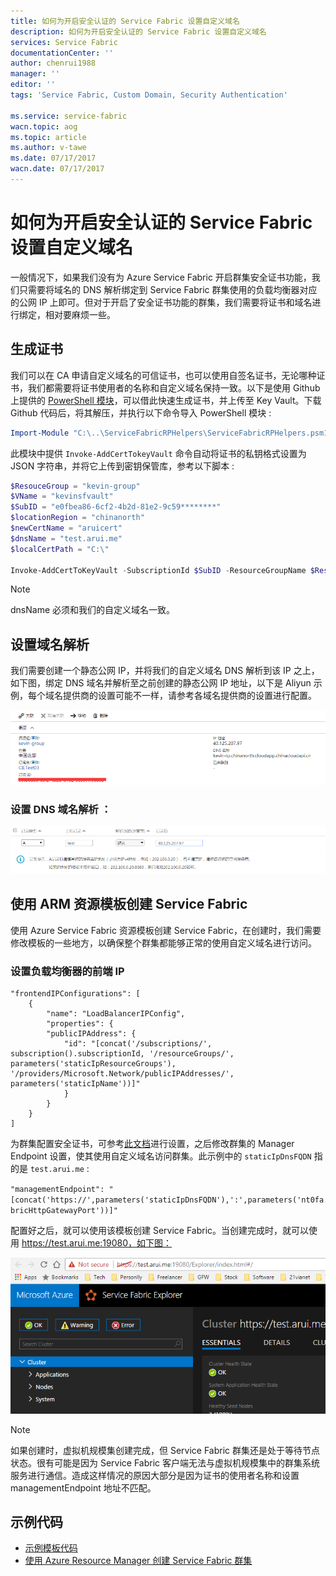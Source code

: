 ```yaml
---
title: 如何为开启安全认证的 Service Fabric 设置自定义域名
description: 如何为开启安全认证的 Service Fabric 设置自定义域名
services: Service Fabric
documentationCenter: ''
author: chenrui1988
manager: ''
editor: ''
tags: 'Service Fabric, Custom Domain, Security Authentication'

ms.service: service-fabric
wacn.topic: aog
ms.topic: article
ms.author: v-tawe
ms.date: 07/17/2017
wacn.date: 07/17/2017
---
```


# 如何为开启安全认证的 Service Fabric 设置自定义域名

一般情况下，如果我们没有为 Azure Service Fabric 开启群集安全证书功能，我们只需要将域名的 DNS 解析绑定到 Service Fabric 群集使用的负载均衡器对应的公网 IP 上即可。但对于开启了安全证书功能的群集，我们需要将证书和域名进行绑定，相对要麻烦一些。

## 生成证书

我们可以在 CA 申请自定义域名的可信证书，也可以使用自签名证书，无论哪种证书，我们都需要将证书使用者的名称和自定义域名保持一致。以下是使用 Github 上提供的 [PowerShell 模块](https://github.com/wacn/AOG-CodeSample/tree/master/ServiceFabric/Script/ServiceFabricRPHelpers)，可以借此快速生成证书，并上传至 Key Vault。下载 Github 代码后，将其解压，并执行以下命令导入 PowerShell 模块 :

```PowerShell
Import-Module "C:\..\ServiceFabricRPHelpers\ServiceFabricRPHelpers.psm1"
```

此模块中提供 `Invoke-AddCertTokeyVault` 命令自动将证书的私钥格式设置为 JSON 字符串，并将它上传到密钥保管库，参考以下脚本 :

```PowerShell
$ResouceGroup = "kevin-group"
$VName = "kevinsfvault"
$SubID = "e0fbea86-6cf2-4b2d-81e2-9c59********"
$locationRegion = "chinanorth"
$newCertName = "aruicert"
$dnsName = "test.arui.me"
$localCertPath = "C:\"
 
Invoke-AddCertToKeyVault -SubscriptionId $SubID -ResourceGroupName $ResouceGroup -Location $locationRegion -VaultName $VName -CertificateName $newCertName -CreateSelfSignedCertificate -DnsName $dnsName -OutputPath $localCertPath
```
> [!NOTE]
> dnsName 必须和我们的自定义域名一致。

## 设置域名解析

我们需要创建一个静态公网 IP，并将我们的自定义域名 DNS 解析到该 IP 之上，如下图，绑定 DNS 域名并解析至之前创建的静态公网 IP 地址，以下是 Aliyun 示例，每个域名提供商的设置可能不一样，请参考各域名提供商的设置进行配置。

![portal](./media/aog-service-fabric-howto-set-custom-domain-for-security-authentication/portal.png)

### 设置 DNS 域名解析 ：

![portal-2](./media/aog-service-fabric-howto-set-custom-domain-for-security-authentication/portal-2.png)

## 使用 ARM 资源模板创建 Service Fabric

使用 Azure Service Fabric 资源模板创建 Service Fabric，在创建时，我们需要修改模板的一些地方，以确保整个群集都能够正常的使用自定义域名进行访问。

### 设置负载均衡器的前端 IP

```
"frontendIPConfigurations": [
    {
        "name": "LoadBalancerIPConfig",
        "properties": {
        "publicIPAddress": {
            "id": "[concat('/subscriptions/', subscription().subscriptionId, '/resourceGroups/', parameters('staticIpResourceGroups'), '/providers/Microsoft.Network/publicIPAddresses/', parameters('staticIpName'))]"
            }
        }
    }
]
```

为群集配置安全证书，可参考[此文档](https://docs.azure.cn/zh-cn/service-fabric/service-fabric-cluster-creation-via-arm)进行设置，之后修改群集的 Manager Endpoint 设置，使其使用自定义域名访问群集。此示例中的 `staticIpDnsFQDN` 指的是 `test.arui.me` :

`"managementEndpoint": "[concat('https://',parameters('staticIpDnsFQDN'),':',parameters('nt0fabricHttpGatewayPort'))]"`

配置好之后，就可以使用该模板创建 Service Fabric。当创建完成时，就可以使用 https://test.arui.me:19080，如下图：

![web](./media/aog-service-fabric-howto-set-custom-domain-for-security-authentication/web.png)

> [!NOTE]
> 如果创建时，虚拟机规模集创建完成，但 Service Fabric 群集还是处于等待节点状态。很有可能是因为 Service Fabric 客户端无法与虚拟机规模集中的群集系统服务进行通信。造成这样情况的原因大部分是因为证书的使用者名称和设置 managementEndpoint 地址不匹配。

## 示例代码

- [示例模板代码](https://github.com/wacn/AOG-CodeSample/tree/master/ServiceFabric/Template)
- [使用 Azure Resource Manager 创建 Service Fabric 群集](https://docs.azure.cn/zh-cn/service-fabric/service-fabric-cluster-creation-via-arm)